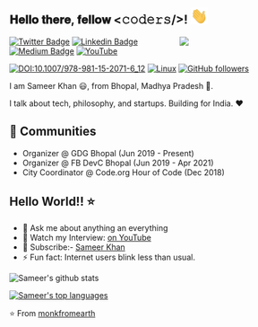 <h2> 𝐇𝐞𝐥𝐥𝐨 𝐭𝐡𝐞𝐫𝐞, 𝐟𝐞𝐥𝐥𝐨𝐰 <𝚌𝚘𝚍𝚎𝚛𝚜/>! <img src="https://raw.githubusercontent.com/ABSphreak/ABSphreak/master/gifs/Hi.gif" width="30px"></h2>

<img align='right' src='https://user-images.githubusercontent.com/5713670/87202985-820dcb80-c2b6-11ea-9f56-7ec461c497c3.gif' width='200"'>

[![Twitter Badge](https://img.shields.io/badge/-@monkfromearth-1ca0f1?style=flat-square&labelColor=1ca0f1&logo=twitter&logoColor=white&link=https://twitter.com/monkfromearth)](https://twitter.com/monkfromearth) [![Linkedin Badge](https://img.shields.io/badge/-monkfromearth-blue?style=flat-square&logo=Linkedin&logoColor=white&link=https://www.linkedin.com/in/monkfromearth/)](https://www.linkedin.com/in/monkfromearth/) [![Medium Badge](https://img.shields.io/badge/-@monkfromearth-03a57a?style=flat-square&labelColor=000000&logo=Medium&link=https://medium.com/@monkfromearth/)](https://medium.com/@monkfromearth)
[![YouTube](https://img.shields.io/badge/monkfromearth-%23FF0000.svg?style=for-the-badge&logo=YouTube&logoColor=white)](https://www.youtube.com/channel/UCRyv5xFZwduoEpexogH70Bw)

[![DOI:10.1007/978-981-15-2071-6_12](https://zenodo.org/badge/DOI/10.1007/978-981-15-2071-6_12.svg)](https://doi.org/10.1007/978-981-15-2071-6_12) [![Linux](https://svgshare.com/i/Zhy.svg)](https://svgshare.com/i/Zhy.svg) [![GitHub followers](https://img.shields.io/github/followers/monkfromearth.svg?style=social&label=Follow&maxAge=2592000)](https://github.com/monkfromearth?tab=followers)

I am Sameer Khan 😃, from Bhopal, Madhya Pradesh 🏫. 

I talk about tech, philosophy, and startups. Building for India. ❤️

## 👯 Communities
* Organizer @ GDG Bhopal (Jun 2019 - Present)
* Organizer @ FB DevC Bhopal (Jun 2019 - Apr 2021)
* City Coordinator @ Code.org Hour of Code (Dec 2018)


## Hello World!! ⭐️
- 💬 Ask me about anything an everything
- 🎯 Watch my Interview: [on YouTube](https://bit.ly/sk-interview)
- 🔔 Subscribe:- [Sameer Khan](https://www.youtube.com/channel/UCRyv5xFZwduoEpexogH70Bw)
- ⚡ Fun fact: Internet users blink less than usual.

![Sameer's github stats](https://github-readme-stats.vercel.app/api?username=monkfromearth&hide=["issues"]&show_icons=true)

[![Sameer's top languages](https://github-readme-stats.vercel.app/api/top-langs/?username=monkfromearth)](https://github.com/monkfromearth)

⭐️ From [monkfromearth](https://github.com/monkfromearth)
